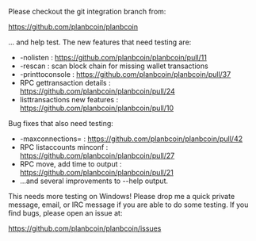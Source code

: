 Please checkout the git integration branch from:

https://github.com/planbcoin/planbcoin

... and help test.  The new features that need testing are:

* -nolisten : https://github.com/planbcoin/planbcoin/pull/11
* -rescan : scan block chain for missing wallet transactions
* -printtoconsole : https://github.com/planbcoin/planbcoin/pull/37
* RPC gettransaction details : https://github.com/planbcoin/planbcoin/pull/24
* listtransactions new features : https://github.com/planbcoin/planbcoin/pull/10

Bug fixes that also need testing:

* -maxconnections= : https://github.com/planbcoin/planbcoin/pull/42
* RPC listaccounts minconf : https://github.com/planbcoin/planbcoin/pull/27
* RPC move, add time to output : https://github.com/planbcoin/planbcoin/pull/21
* ...and several improvements to --help output.

This needs more testing on Windows!  Please drop me a quick private message, email, or IRC message if you are able to do some testing.  If you find bugs, please open an issue at:

https://github.com/planbcoin/planbcoin/issues
